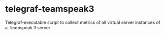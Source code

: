 # telegraf-teamspeak3
Telegraf-executable script to collect metrics of all virtual server instances of a Teamspeak 3 server

